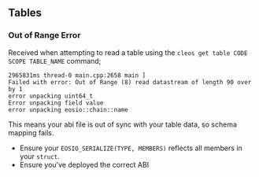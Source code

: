 ## Tables
### Out of Range Error
Received when attempting to read a table using the `cleos get table CODE SCOPE TABLE_NAME` command;

```
2965831ms thread-0 main.cpp:2658 main ] 
Failed with error: Out of Range (8) read datastream of length 90 over by 1
error unpacking uint64_t
Error unpacking field value
error unpacking eosio::chain::name
```

This means your abi file is out of sync with your table data, so schema mapping fails.
- Ensure your `EOSIO_SERIALIZE(TYPE, MEMBERS)` reflects all members in your `struct`.
- Ensure you've deployed the correct ABI